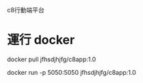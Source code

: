 c8行動端平台

# 運行 docker

docker pull jfhsdjhjfg/c8app:1.0

docker run -p 5050:5050 jfhsdjhjfg/c8app:1.0
